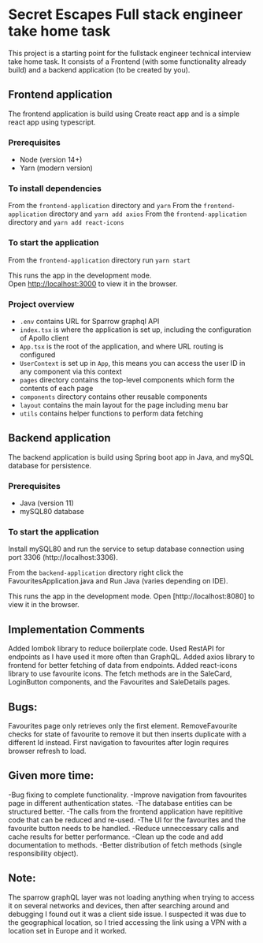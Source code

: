 # Secret Escapes Full stack engineer take home task

This project is a starting point for the fullstack engineer technical interview take home task.
It consists of a Frontend (with some functionality already build) and a backend application (to be created by you).

## Frontend application

The frontend application is build using Create react app and is a simple react app using typescript.

### Prerequisites

- Node (version 14+)
- Yarn (modern version)

### To install dependencies

From the `frontend-application` directory and `yarn`
From the `frontend-application` directory and `yarn add axios`
From the `frontend-application` directory and `yarn add react-icons`


### To start the application

From the `frontend-application` directory run `yarn start`

This runs the app in the development mode.\
Open [http://localhost:3000](http://localhost:3000) to view it in the browser.

### Project overview

- `.env` contains URL for Sparrow graphql API
- `index.tsx` is where the application is set up, including the configuration of Apollo client
- `App.tsx` is the root of the application, and where URL routing is configured
- `UserContext` is set up in `App`, this means you can access the user ID in any component via this context
- `pages` directory contains the top-level components which form the contents of each page
- `components` directory contains other reusable components
- `layout` contains the main layout for the page including menu bar
- `utils` contains helper functions to perform data fetching

## Backend application
The backend application is build using Spring boot app in Java, and mySQL database for persistence. 

### Prerequisites

- Java (version 11)
- mySQL80 database

### To start the application
Install mySQL80 and run the service to setup database connection using port 3306 (http://localhost:3306).

From the `backend-application` directory right click the FavouritesApplication.java and Run Java (varies depending on IDE).

This runs the app in the development mode.
Open [http://localhost:8080] to view it in the browser.

## Implementation Comments
Added lombok library to reduce boilerplate code.
Used RestAPI for endpoints as I have used it more often than GraphQL.
Added axios library to frontend for better fetching of data from endpoints.
Added react-icons library to use favourite icons.
The fetch methods are in the SaleCard, LoginButton components, and the Favourites and SaleDetails pages.

## Bugs:
Favourites page only retrieves only the first element.
RemoveFavourite checks for state of favourite to remove it but then inserts duplicate with a different Id instead.
First navigation to favourites after login requires browser refresh to load.

## Given more time:
-Bug fixing to complete functionality.
-Improve navigation from favourites page in different authentication states.
-The database entities can be structured better.
-The calls from the frontend application have repititive code that can be reduced and re-used.
-The UI for the favourites and the favourite button needs to be handled.
-Reduce unneccessary calls and cache results for better performance.
-Clean up the code and add documentation to methods.
-Better distribution of fetch methods (single responsibility object).

## Note: 
The sparrow graphQL layer was not loading anything when trying to access it on several networks and devices, then after searching around and debugging I found out it was a client side issue. 
I suspected it was due to the geographical location, so I tried accessing the link using a VPN with a location set in Europe and it worked.